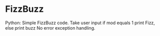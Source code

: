 # FizzBuzz
Python: Simple FizzBuzz code. Take user input if mod equals 1 print Fizz, else print buzz
No error exception handling.
